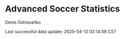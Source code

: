 # Advanced Soccer Statistics
Denis Ostroushko

<!-- gfm -->

Last successful data update: 2025-04-12 02:14:58 CST
